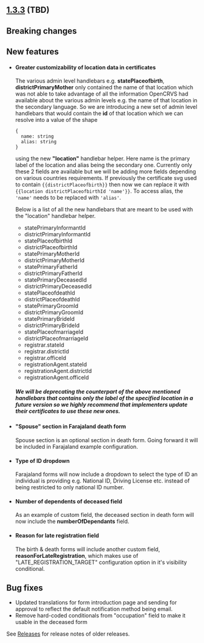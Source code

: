 ## [1.3.3](https://github.com/opencrvs/opencrvs-farajaland/compare/v1.3.2...v1.3.3) (TBD)

## Breaking changes

## New features

- #### Greater customizability of location data in certificates
    The various admin level handlebars e.g. **statePlaceofbirth**,
    **districtPrimaryMother** only contained the name of that location which was
    not able to take advantage of all the information OpenCRVS had available
    about the various admin levels e.g. the name of that location in the
    secondary language. So we are introducing a new set of admin level
    handlebars that would contain the **id** of that location which we can
    resolve into a value of the shape 
    ```
    {
      name: string
      alias: string
    }
    ```
    using the new **"location"** handlebar helper. Here name is the primary
    label of the location and alias being the secondary one. Currently only
    these 2 fields are available but we will be adding more fields depending on
    various countries requirements. If previously the certificate svg used to
    contain `{{districtPlaceofbirth}}` then now we can replace it with
    `{{location districtPlaceofbirthId 'name'}}`. To access alias, the `'name'`
    needs to be replaced with `'alias'`.

    Below is a list of all the new handlebars that are meant to be used with the
    "location" handlebar helper.

    - statePrimaryInformantId  
    - districtPrimaryInformantId  
    - statePlaceofbirthId  
    - districtPlaceofbirthId  
    - statePrimaryMotherId  
    - districtPrimaryMotherId  
    - statePrimaryFatherId  
    - districtPrimaryFatherId  
    - statePrimaryDeceasedId  
    - districtPrimaryDeceasedId  
    - statePlaceofdeathId  
    - districtPlaceofdeathId  
    - statePrimaryGroomId  
    - districtPrimaryGroomId  
    - statePrimaryBrideId  
    - districtPrimaryBrideId  
    - statePlaceofmarriageId  
    - districtPlaceofmarriageId  
    - registrar.stateId  
    - registrar.districtId  
    - registrar.officeId  
    - registrationAgent.stateId  
    - registrationAgent.districtId  
    - registrationAgent.officeId  

    ##### We will be deprecating the counterpart of the above mentioned handlebars that contains only the label of the specified location in a future version so we highly recommend that implementers update their certificates to use these new ones.

- #### "Spouse" section in Farajaland death form
  Spouse section is an optional section in death form. Going forward it will be included in Farajaland example configuration.

- #### Type of ID dropdown
  Farajaland forms will now include a dropdown to select the type of ID an individual is providing e.g. National ID, Driving License etc. instead of being restricted to only national ID number.
- #### Number of dependents of deceased field
  As an example of custom field, the deceased section in death form will now include the __numberOfDependants__ field.
- #### Reason for late registration field
  The birth & death forms will include another custom field, __reasonForLateRegistration__, which makes use of "LATE_REGISTRATION_TARGET" configuration option in it's visibility conditional.

## Bug fixes

- Updated translations for form introduction page and sending for approval to reflect the default notification method being email.
- Remove hard-coded conditionals from "occupation" field to make it usable in the deceased form

See [Releases](https://github.com/opencrvs/opencrvs-farajaland/releases) for release notes of older releases.
